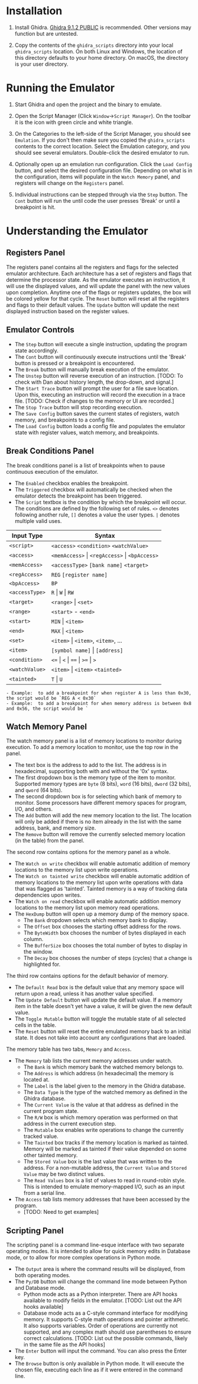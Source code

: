 Installation
============

1) Install Ghidra. [Ghidra 9.1.2 PUBLIC](https://ghidra-sre.org/releaseNotes_9.1.2.html) is recommended. Other versions may function but are untested.

2) Copy the contents of the `ghidra_scripts` directory into your local `ghidra_scripts` location.  On both Linux and Windows, the location of this directory defaults to your home directory. On macOS, the directory is your user directory.

Running the Emulator
====================

1) Start Ghidra and open the project and the binary to emulate.

2) Open the Script Manager (Click `Window`->`Script Manager`).  On the toolbar it is the icon with green circle and white triangle.

3) On the Categories to the left-side of the Script Manager, you should see `Emulation`.  If you don't then make sure you copied the `ghidra_scripts` contents to the correct location.  Select the Emulation category, and you should see several emulators. Double-click the desired emulator to run.

5) Optionally open up an emulation run configuration.  Click the `Load Config` button, and select the desired configuration file.  Depending on what is in the configuration, items will populate in the `Watch Memory` panel, and registers will change on the `Registers` panel.

6) Individual instructions can be stepped through via the `Step` button. The `Cont` button will run the until code the user presses 'Break' or until a breakpoint is hit.

Understanding the Emulator
==========================

Registers Panel
---------------
The registers panel contains all the registers and flags for the selected emulator architecture. Each architecture has a set of registers and flags that determine the processor state. As the emulator executes an instruction, it will use the displayed values, and will update the panel with the new values upon completion. Anytime one of the flags or registers updates, the box will be colored yellow for that cycle.
The `Reset` button will reset all the registers and flags to their default values. The `Update` button will update the next displayed instruction based on the register values.

Emulator Controls
-----------------
- The `Step` button will execute a single instruction, updating the program state accordingly.
- The `Cont` button will continuously execute instructions until the 'Break' button is pressed or a breakpoint is encountered.
- The `Break` button will manually break execution of the emulator.
- The `Unstep` button will reverse execution of an instruction.
[TODO:  To check with Dan about history length, the drop-down, and signal.]
- The `Start Trace` button will prompt the user for a file save location. Upon this, executing an instruction will record the execution in a trace file.
[TODO:  Check if changes to the memory or UI are recorded.]
- The `Stop Trace` button will stop recording execution.
- The `Save Config` button saves the current states of registers, watch memory, and breakpoints to a config file.
- The `Load Config` button loads a config file and populates the emulator state with register values, watch memory, and breakpoints.

Break Conditions Panel
----------------------
The break conditions panel is a list of breakpoints when to pause continuous execution of the emulator.
- The `Enabled` checkbox enables the breakpoint.
- The `Triggered` checkbox will automatically be checked when the emulator detects the breakpoint has been triggered.
- The `Script` textbox is the condition by which the breakpoint will occur. The conditions are defined by the following set of rules. `<>` denotes following another rule, `[]` denotes a value the user types. `|` denotes multiple valid uses.

|   Input Type   |                     Syntax                     |
| -------------- | ---------------------------------------------- |
|   `<script>`   | `<access>` `<condition>` `<watchValue>`        |
|   `<access>`   | `<memAccess>` \| `<regAccess>` \| `<bpAccess>` |
|  `<memAccess>` | `<accessType>` `[bank name]` `<target>`        |
|  `<regAccess>` | `REG` `[register name]`                        |
|  `<bpAccess>`  | `BP`                                           |
| `<accessType>` | `R` \| `W` \| `RW`                             |
|   `<target>`   | `<range>` \| `<set>`                           |
|    `<range>`   | `<start>` - `<end>`                            |
|    `<start>`   | `MIN` \| `<item>`                              |
|     `<end>`    | `MAX` \| `<item>`                              |
|     `<set>`    | `<item>` \| `<item>`, `<item>`, ...            |
|    `<item>`    | `[symbol name]` \| `[address]`                 |
|  `<condition>` | `<=` \| `<` \| `==` \| `>=` \| `>`             |
| `<watchValue>` | `<item>` \| `<item>` `<tainted>`               |
|   `<tainted>`  | `T` \| `U`                                     |
    - Example:  to add a breakpoint for when register A is less than 0x30, the script would be `REG A < 0x30`
    - Example:  to add a breakpoint for when memory address is between 0x8 and 0x56, the script would be `
	


Watch Memory Panel
------------------
The watch memory panel is a list of memory locations to monitor during execution. To add a memory location to monitor, use the top row in the panel.
- The text box is the address to add to the list. The address is in hexadecimal, supporting both with and without the '0x' syntax.
- The first dropdown box is the memory type of the item to monitor. Supported memory types are `byte` (8 bits), `word` (16 bits), `dword` (32 bits), and `qword` (64 bits).
- The second dropdown box is for selecting which bank of memory to monitor. Some processors have different memory spaces for program, I/O, and others.
- The `Add` button will add the new memory location to the list. The location will only be added if there is no item already in the list with the same address, bank, and memory size.
- The `Remove` button will remove the currently selected memory location (in the table) from the panel.

The second row contains options for the memory panel as a whole.
- The `Watch on write` checkbox will enable automatic addition of memory locations to the memory list upon write operations.
- The `Watch on tainted write` checkbox will enable automatic addition of memory locations to the memory list upon write operations with data that was flagged as 'tainted'. Tainted memory is a way of tracking data dependencies upon writes.
- The `Watch on read` checkbox will enable automatic addition memory locations to the memory list upon memory read operations.
- The `HexDump` button will open up a memory dump of the memory space.
    - The `Bank` dropdown selects which memory bank to display.
    - The `Offset` box chooses the starting offset address for the rows.
    - The `ByteWidth` box chooses the number of bytes displayed in each column.
    - The `BufferSize` box chooses the total number of bytes to display in the window.
    - The `Decay` box chooses the number of steps (cycles) that a change is highlighted for.

The third row contains options for the default behavior of memory.
- The `Default Read` box is the default value that any memory space will return upon a read, unless it has another value specified.
- The `Update Default` button will update the default value. If a memory item in the table doesn't yet have a value, it will be given the new default value.
- The `Toggle Mutable` button will toggle the mutable state of all selected cells in the table.
- The `Reset` button will reset the entire emulated memory back to an initial state. It does not take into account any configurations that are loaded.

The memory table has two tabs, `Memory` and `Access`.
- The `Memory` tab lists the current memory addresses under watch.
    - The `Bank` is which memory bank the watched memory belongs to.
    - The `Address` is which address (in hexadecimal) the memory is located at.
    - The `Label` is the label given to the memory in the Ghidra database.
    - The `Data Type` is the type of the watched memory as defined in the Ghidra database.
    - The `Current Value` is the value at that address as defined in the current program state.
    - The `R/W` box is which memory operation was performed on that address in the current execution step.
    - The `Mutable` box enables write operations to change the currently tracked value.
    - The `Tainted` box tracks if the memory location is marked as tainted. Memory will be marked as tainted if their value depended on some other tainted memory.
    - The `Stored Value` box is the last value that was written to the address. For a non-mutable address, the `Current Value` and `Stored Value` may be two distinct values.
    - The `Read Values` box is a list of values to read in round-robin style. This is intended to emulate memory-mapped I/O, such as an input from a serial line.
- The `Access` tab lists memory addresses that have been accessed by the program.
    - [TODO:  Need to get examples]

Scripting Panel
---------------
The scripting panel is a command line-esque interface with two separate operating modes. It is intended to allow for quick memory edits in Database mode, or to allow for more complex operations in Python mode.
- The `Output` area is where the command results will be displayed, from both operating modes.
- The `Py/DB` button will change the command line mode between Python and Database mode.
    - Python mode acts as a Python interpreter. There are API hooks available to modify fields in the emulator. [TODO:  List out the API hooks available]
    - Database mode acts as a C-style command interface for modifying memory. It supports C-style math operations and pointer arithmetic. It also supports variables. Order of operations are currently not supported, and any complex math should use parentheses to ensure correct calculations. [TODO: List out the possible commands, likely in the same file as the API hooks]
- The `Enter` button will input the command. You can also press the Enter key.
- The `Browse` button is only available in Python mode. It will execute the chosen file, executing each line as if it were entered in the command line.


